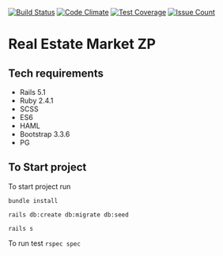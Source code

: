 [![Build Status](https://travis-ci.org/SergeyKolenko/rem_zp.svg?branch=develop)](https://travis-ci.org/SergeyKolenko/rem_zp)
[![Code Climate](https://codeclimate.com/github/SergeyKolenko/rem_zp/badges/gpa.svg)](https://codeclimate.com/github/SergeyKolenko/rem_zp)
[![Test Coverage](https://codeclimate.com/github/SergeyKolenko/rem_zp/badges/coverage.svg)](https://codeclimate.com/github/SergeyKolenko/rem_zp/coverage)
[![Issue Count](https://codeclimate.com/github/SergeyKolenko/rem_zp/badges/issue_count.svg)](https://codeclimate.com/github/SergeyKolenko/rem_zp)

# Real Estate Market ZP

## Tech requirements
 - Rails 5.1
 - Ruby 2.4.1
 - SCSS
 - ES6
 - HAML
 - Bootstrap 3.3.6
 - PG

## To Start project
To start project run

`bundle install`

`rails db:create db:migrate db:seed`

`rails s`

To run test `rspec spec`
